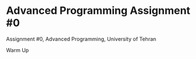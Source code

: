 # Advanced Programming Assignment #0
Assignment #0,  Advanced Programming, University of Tehran

Warm Up
